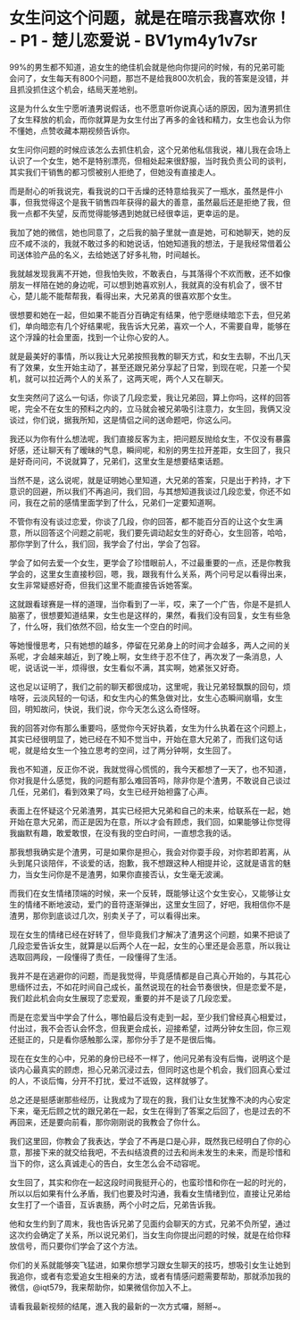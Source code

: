 # 女生问这个问题，就是在暗示我喜欢你！ - P1 - 楚儿恋爱说 - BV1ym4y1v7sr

99%的男生都不知道，追女生的绝佳机会就是他向你提问的时候，有的兄弟可能会问了，女生每天有800个问题，那岂不是给我800次机会，我的答案是没错，并且抓没抓住这个机会，结局天差地别。

这是为什么女生宁愿听渣男说假话，也不愿意听你说真心话的原因，因为渣男抓住了女生释放的机会，而你就算是为女生付出了再多的金钱和精力，女生也会认为你不懂她，点赞收藏本期视频告诉你。

女生问你问题的时候应该怎么去抓住机会，这个兄弟他私信我说，褚儿我在会场上认识了一个女生，她不是特别漂亮，但相处起来很舒服，当时我负责公司的谈判，其实我们干销售的都习惯被别人拒绝了，但她没有直接走人。

而是耐心的听我说完，看我说的口干舌燥的还特意给我买了一瓶水，虽然是件小事，但我觉得这个是我干销售四年获得的最大的善意，虽然最后还是拒绝了我，但我一点都不失望，反而觉得能够遇到她就已经很幸运，更幸运的是。

我加了她的微信，她也同意了，之后我的脑子里就一直是她，可和她聊天，她的反应不咸不淡的，我就不敢过多的和她说话，怕她知道我的想法，于是我经常借着公司送体验产品的名义，去给她送了好多礼物，时间越长。

我就越发现我离不开她，但我怕失败，不敢表白，与其落得个不欢而散，还不如像朋友一样陪在她的身边呢，可以想到她喜欢别人，我就真的没有机会了，很不甘心，楚儿能不能帮帮我，看得出来，大兄弟真的很喜欢那个女生。

很想要和她在一起，但如果不能百分百确定有结果，他宁愿继续暗恋下去，但兄弟们，单向暗恋有几个好结果呢，我告诉大兄弟，喜欢一个人，不需要自卑，能够在这个浮躁的社会里面，找到一个让你心安的人。

就是最美好的事情，所以我让大兄弟按照我教的聊天方式，和女生去聊，不出几天有了效果，女生开始主动了，甚至还跟兄弟分享起了日常，到现在呢，只差一个契机，就可以拉近两个人的关系了，这两天呢，两个人又在聊天。

女生突然问了这么一句话，你谈了几段恋爱，我让兄弟回，算上你吗，这样的回答呢，完全不在女生的预料之内的，立马就会被兄弟吸引注意力，女生回，我俩又没谈过，你们说，据我所知，这是情侣之间的送命题吧，你这么问。

我还以为你有什么想法呢，我们直接反客为主，把问题反抛给女生，不仅没有暴露好感，还让聊天有了暧昧的气息，瞬间呢，和别的男生拉开差距，女生回了，我只是好奇问问，不说就算了，兄弟们，这里女生是想要结束话题。

当然不是，这么说呢，就是证明她心里知道，大兄弟的答案，只是出于矜持，才下意识的回避，所以我们不再追问，我们回，与其想知道我谈过几段恋爱，你还不如问，我在之前的感情里面学到了什么，兄弟们一定要知道啊。

不管你有没有谈过恋爱，你谈了几段，你的回答，都不能百分百的让这个女生满意，所以回答这个问题之前呢，我们要先调动起女生的好奇心，女生回答，哈哈，那你学到了什么，我们回，我学会了付出，学会了包容。

学会了如何去爱一个女生，更学会了珍惜眼前人，不过最重要的一点，还是你教我学会的，这里女生直接秒回，嗯，我，跟我有什么关系，两个问号足以看得出来，女生非常疑惑好奇，但我们这里不能直接告诉她答案。

这就跟看球赛是一样的道理，当你看到了一半，哎，来了一个广告，你是不是抓人脑塞了，很想要知道结果，女生也是这样的，果然，看我们没有回复，女生有些急了，什么呀，我们依然不回，给女生一个空白的时间。

等她慢慢思考，只有她想的越多，停留在兄弟身上的时间才会越多，两人之间的关系呢，才会越来越近，到了晚上啊，女生终于忍不住了，再次发了一条消息，人呢，说话说一半，烦得很，女生看似不满，其实啊，她紧张又好奇。

这也足以证明了，我们之前的聊天都很成功，这里呢，我让兄弟轻飘飘的回句，烦啥呀，云淡风轻的一句话，和女生内心的焦急做对比，女生心态瞬间崩塌，女生回，明知故问，快说，我们说，你今天怎么这么奇怪呀。

我的回答对你有那么重要吗，感觉你今天好执着，女生为什么执着在这个问题上，其实已经很明显了，她已经在不知不觉当中，开始在意大兄弟了，而我们这句话呢，就是给女生一个独立思考的空间，过了两分钟啊，女生回了。

我也不知道，反正你不说，我就觉得心慌慌的，我今天都想了一天了，也不知道，你对我是什么感觉，我的问题有那么难回答吗，除非你是个渣男，不敢说自己谈过几任，兄弟们，看到效果了吗，女生已经开始袒露了心声。

表面上在怀疑这个兄弟渣男，其实已经把大兄弟和自己的未来，给联系在一起，她开始在意大兄弟，而正是因为在意，所以才会有顾虑，我们回，如果能够让你觉得我幽默有趣，敢爱敢恨，在没有我的空白时间，一直想念我的话。

那我想我确实是个渣男，可是如果你是担心，我会对你耍手段，对你若即若离，从头到尾只谈陪伴，不谈爱的话，抱歉，我不想跟这种人相提并论，这就是语言的魅力，当女生问你是不是渣男，如果你直接否认，女生毫无波澜。

而我们在女生情绪顶端的时候，来一个反转，既能够让这个女生安心，又能够让女生的情绪不断地波动，爱门的音符逐渐弹出，这里女生回了，好吧，我相信你不是渣男，那你到底谈过几次，别卖关子了，可以看得出来。

现在女生的情绪已经在好转了，但毕竟我们才解决了渣男这个问题，如果不把谈了几段恋爱告诉女生，就算是以后两个人在一起，女生的心里还是会恶意，所以我让选取回两段，一段懂得了责任，一段懂得了生活。

我并不是在逃避你的问题，而是我觉得，毕竟感情都是自己真心开始的，与其花心思缅怀过去，不如花时间自己成长，虽然说现在的社会节奏很快，但是恋爱不是，我们趁此机会向女生展现了恋爱观，重要的并不是谈了几段恋爱。

而是在恋爱当中学会了什么，哪怕最后没有走到一起，至少我们曾经真心相爱过，付出过，我不会否认会怀念，但我更会成长，迎接希望，过两分钟女生回，你三观还挺正的，只是看你感触那么深，那你分手了是不是很后悔。

现在在女生的心中，兄弟的身份已经不一样了，他问兄弟有没有后悔，说明这个是谈内心最真实的顾虑，担心兄弟沉浸过去，但同时这也是个机会，我们回真心爱过的人，不谈后悔，分开不打扰，爱过不诋毁，这样就够了。

总之还是挺感谢那些经历，让我成为了现在的我，我们让女生犹豫不决的内心安定下来，毫无后顾之忧的跟兄弟在一起，女生在得到了答案之后回了，也是过去的不再回来，还是要向前看，那你刚刚说的我教会了你什么。

我们这里回，你教会了我表达，学会了不再是口是心非，既然我已经明白了你的心意，那接下来的就交给我吧，不去纠结浪费的过去和尚未发生的未来，而是珍惜和当下的你，这么真诚走心的告白，女生怎么会不动容呢。

女生回了，其实和你在一起这段时间我挺开心的，也蛮珍惜和你在一起的时光的，所以以后如果有什么矛盾，我们也要及时沟通，我看女生情绪到位，直接让兄弟给女生打了一个语音，互诉衷肠，两个小时之后，兄弟告诉我。

他和女生约到了周末，我也告诉兄弟了见面约会聊天的方式，兄弟不负所望，通过这次约会确定了关系，所以说兄弟们，当女生向你提出问题的时候，就是在给你释放信号，而只要你们学会了这个方法。

你们的关系就能够突飞猛进，如果你想学习跟女生聊天的技巧，想吸引女生让她到我追你，或者有恋爱追女生相亲的方法，或者有情感问题需要帮助，那就添加我的微信，@iqt579，我来帮助你，如果微信你加入不上。

请看我最新视频的结尾，進入我的最新的一次方式囉，掰掰~。